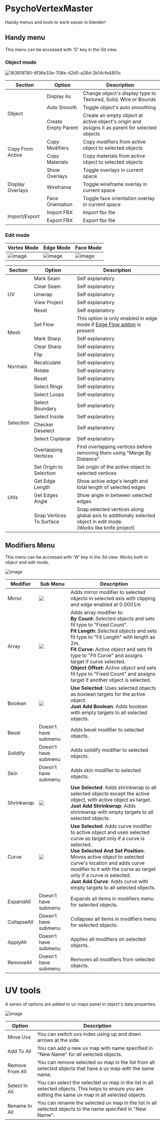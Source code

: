 # PsychoVertexMaster
Handy menus and tools to work easier in blender!

## Handy menu
This menu can be accessed with 'D' key in the 3d view.

### Object mode
![163819780-4f36e33e-708e-42d5-a28d-2b14cfe4851c](https://user-images.githubusercontent.com/13370906/163830785-afdd2435-04c8-4a55-b28f-7e276dcdda60.png)

<table>
    <thead>
        <tr>
            <th>Section</th>
            <th>Option</th>
            <th>Description</th>
        </tr>
    </thead>
    <tbody>
        <tr>
            <td rowspan=3>Object</td>
            <td>Display As</td>
            <td>Change object's display type to Textured, Solid, Wire or Bounds</td>
        </tr>
        <tr>
            <td>Auto Smooth</td>
            <td>Toggle object's auto smoothing</td>
        </tr>
        <tr>
            <td>Create Empty Parent</td>
            <td>Create an empty object at active object's origin and assigns it as parent for selected objects</td>
        </tr>
        <tr>
            <td rowspan=2>Copy From Active</td>
            <td>Copy Modifiers</td>
            <td>Copy modifiers from active object to selected objects</td>
        </tr>
        <tr>
            <td>Copy Materials</td>
            <td>Copy materials from active object to selected objects</td>
        </tr>
        <tr>
            <td rowspan=3>Display Overlays</td>
            <td>Show Overlays</td>
            <td>Toggle overlays in current space</td>
        </tr>
        <tr>
            <td>Wireframe</td>
            <td>Toggle wireframe overlay in current space</td>
        </tr>
        <tr>
            <td>Face Orientation</td>
            <td>Toggle face orientation overlay in current space</td>
        </tr>
        <tr>
            <td rowspan=2>Import/Export</td>
            <td>Import FBX</td>
            <td>Import fbx file</td>
        </tr>
        <tr>
            <td>Export FBX</td>
            <td>Export fbx file</td>
        </tr>
    </tbody>
</table>


### Edit mode

| Vertex Mode | Edge Mode | Face Mode |
| --- | --- | --- |
| ![image](https://user-images.githubusercontent.com/13370906/163831194-04f018ce-cb80-4b7a-8004-2e658a0eab80.png) | ![image](https://user-images.githubusercontent.com/13370906/163832179-8580cd65-ad70-4ff7-b4b4-410af2dce623.png) | ![image](https://user-images.githubusercontent.com/13370906/163832282-9a2d06a3-f0cf-47e7-ba23-f4369421c497.png) |


<table>
   <thead>
      <tr>
         <th>Section</th>
         <th>Option</th>
         <th>Description</th>
      </tr>
   </thead>
   <tbody>
      <tr>
         <td rowspan=5>UV</td>
         <td>Mark Seam</td>
		 <td>Self explanatory</td>
      </tr>
      <tr>
         <td>Clear Seam</td>
		 <td>Self explanatory</td>
      </tr>
      <tr>
         <td>Unwrap</td>
		 <td>Self explanatory</td>
      </tr>
      <tr>
         <td>View Project</td>
		 <td>Self explanatory</td>
      </tr>
      <tr>
         <td>Reset</td>
		 <td>Self explanatory</td>
      </tr>
      <tr>
         <td rowspan=3>Mesh</td>
         <td>Set Flow</td>
         <td>This option is only enabled in edge mode if <a href="https://github.com/BenjaminSauder/EdgeFlow">Edge Flow addon</a> is present</td>
      </tr>
      <tr>
         <td>Mark Sharp</td>
		 <td>Self explanatory</td>
      </tr>
      <tr>
         <td>Clear Sharp</td>
		 <td>Self explanatory</td>
      </tr>
      <tr>
         <td rowspan=4>Normals</td>
         <td>Flip</td>
		 <td>Self explanatory</td>
      </tr>
      <tr>
         <td>Recalculate</td>
		 <td>Self explanatory</td>
      </tr>
      <tr>
         <td>Rotate</td>
		 <td>Self explanatory</td>
      </tr>
      <tr>
         <td>Reset</td>
		 <td>Self explanatory</td>
      </tr>
      <tr>
         <td rowspan=7>Selection</td>
         <td>Select Rings</td>
		 <td>Self explanatory</td>
      </tr>
      <tr>
         <td>Select Loops</td>
		 <td>Self explanatory</td>
      </tr>
      <tr>
         <td>Select Boundary</td>
		 <td>Self explanatory</td>
      </tr>
      <tr>
         <td>Select Inside</td>
		 <td>Self explanatory</td>
      </tr>
      <tr>
         <td>Checker Deselect</td>
		 <td>Self explanatory</td>
      </tr>
      <tr>
         <td>Select Coplanar</td>
		 <td>Self explanatory</td>
      </tr>
      <tr>
         <td>Overlapping Vertices</td>
         <td>Find overlapping vertices before removing them using "Merge By Distance"</td>
      </tr>
      <tr>
         <td rowspan=4>Utils</td>
         <td>Set Origin to Selection</td>
         <td>Set origin of the active object to selected vertices</td>
      </tr>
      <tr>
         <td>Get Edge Length</td>
         <td>Show active edge's length and total length of selected edges</td>
      </tr>
      <tr>
         <td>Get Edges Angle</td>
         <td>Show angle in between selected edges</td>
      </tr>
      <tr>
         <td>Snap Vertices To Surface</td>
         <td>Snap selected vertices along global axis to additionaly selected object in edit mode.<br/>(Works like knife project)</td>
      </tr>
   </tbody>
</table>

## Modifiers Menu
This menu can be accessed with 'W' key in the 3d view.
Works both in object and edit mode.

![image](https://user-images.githubusercontent.com/13370906/163840002-6f001558-15e0-41c4-bf0e-d5f9f89b73df.png)

<table>
   <thead>
      <tr>
         <th>Modifier</th>
         <th>Sub Menu</th>
         <th>Description</th>
      </tr>
   </thead>
   <tbody>
      <tr>
        <td>Mirror</td>
        <td><img src="https://user-images.githubusercontent.com/13370906/163844147-1a875874-9115-4cd7-be22-783dca9cc1dd.png"/></td>
        <td>Adds mirror modifier to selected objects in selected axis with clipping and edge enabled at 0.0001m</td>
      </tr>
      <tr>
        <td>Array</td>
        <td><img src="https://user-images.githubusercontent.com/13370906/163845319-4317ee8c-b4b8-42f4-863f-42c597fb7c98.png"/></td>
        <td>
          Adds array modifier to:<br/>
          <b>By Count:</b> <em>Selected objects</em> and sets fit type to "Fixed Count".<br/>
          <b>Fit Length:</b> <em>Selected objects</em> and sets fit type to "Fit Length" with length as 2m.<br/>
          <b>Fit Curve:</b> <em>Active object</em> and sets fit type to "Fit Curve" and assigns target if curve selected.<br/>
          <b>Object Offset:</b> <em>Active object</em> and sets fit type to "Fixed Count" and assigns target if another object is selected.<br/>
        </td>
      </tr>
      <tr>
        <td>Boolean</td>
        <td><img src="https://user-images.githubusercontent.com/13370906/163847347-1c1843ef-3317-4b00-b467-964407669f0d.png"/></td>
        <td>
          <b>Use Selected</b>: Uses selected objects as boolean targets for the active object.<br/>
          <b>Just Add Boolean</b>: Adds boolean with empty targets to all selected objects.<br/>
        </td>
      </tr>
      <tr>
        <td>Bevel</td>
        <td>Doesn't have submenu</td>
        <td>Adds bevel modifier to selected objects.</td>
      </tr>
      <tr>
        <td>Solidify</td>
        <td>Doesn't have submenu</td>
        <td>Adds solidify modifier to selected objects.</td>
      </tr>
      <tr>
        <td>Skin</td>
        <td>Doesn't have submenu</td>
        <td>Adds skin modifier to selected objects.</td>
      </tr>
      <tr>
        <td>Shrinkwrap</td>
        <td><img src="https://user-images.githubusercontent.com/13370906/163847466-610b251a-eb80-49fc-84b7-01e99d0d9b1a.png"/></td>
        <td>
          <b>Use Selected</b>: Adds shrinkwrap to all selected objects except the active object, with active object as target.<br/>
          <b>Just Add Shrinkwrap</b>: Adds shrinkwrap with empty targets to all selected objects.<br/>
        </td>
      </tr>
      <tr>
        <td>Curve</td>
        <td><img src="https://user-images.githubusercontent.com/13370906/163847518-7e02e3c5-6294-4b7b-a33b-f0175e16498a.png"/></td>
        <td>
          <b>Use Selected</b>: Adds curve modifier to active object and uses selected curve as target only if a curve is selected.<br/>
          <b>Use Selected And Set Position</b>: Moves active object to selected curve's location and adds curve modifier to it with the curve as target only if a curve is selected.<br/>
          <b>Just Add Curve</b>: Adds curve with empty targets to all selected objects.<br/>
        </td>
      </tr>
      <tr>
        <td>ExpandAll</td>
        <td>Doesn't have submenu</td>
        <td>Expands all items in modifiers menu for selected objects.</td>
      </tr>
      <tr>
        <td>CollapseAll</td>
        <td>Doesn't have submenu</td>
        <td>Collapses all items in modifiers menu for selected objects.</td>
      </tr>
      <tr>
        <td>ApplyAll</td>
        <td>Doesn't have submenu</td>
        <td>Applies all modifiers on selected objects.</td>
      </tr>
      <tr>
        <td>RemoveAll</td>
        <td>Doesn't have submenu</td>
        <td>Removes all modifiers from selected objects.</td>
      </tr>
   </tbody>
</table>

# UV tools
A series of options are added to uv maps panel in object's data properties.

![image](https://user-images.githubusercontent.com/13370906/164428289-a29f40da-bf43-4f54-9eca-0681d5b41f20.png)


<table>
   <thead>
      <tr>
         <th>Option</th>
         <th>Description</th>
      </tr>
   </thead>
   <tbody>
      <tr>
        <td>Move Uvs</td>
        <td>You can switch uvs index using up and down arrows at the side.</td>
      </tr>
      <tr>
        <td>Add To All</td>
        <td>You can add a new uv map with name specified in "New Name" for all selected objects.</td>
      </tr>
      <tr>
        <td>Remove From All</td>
        <td>You can remove selected uv map in the list from all selected objects that have a uv map with the same name.</td>
      </tr>
      <tr>
        <td>Select In All</td>
        <td>You can select the selected uv map in the list in all selected objects. This helps to ensure you are editing the same uv map in all selected objects.</td>
      </tr>
      <tr>
        <td>Rename In All</td>
        <td>You can rename the selected uv map in the list in all selected objects to the name specified in "New Name".</td>
      </tr>
   </tbody>
</table>

